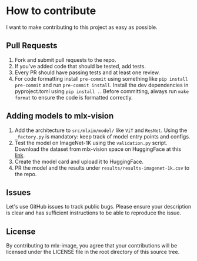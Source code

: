 # How to contribute

I want to make contributing to this project as easy as possible.

## Pull Requests

1. Fork and submit pull requests to the repo.
2. If you've added code that should be tested, add tests.
3. Every PR should have passing tests and at least one review.
4. For code formatting install `pre-commit` using something like `pip install pre-commit` and run `pre-commit install`.
   Install the dev dependencies in pyproject.toml using `pip install .`.
   Before committing, always run `make format` to ensure the code is formatted correctly.

## Adding models to mlx-vision

1. Add the architecture to `src/mlxim/model/` like `ViT` and `ResNet`. Using the `_factory.py` is mandatory: keep track of model entry points and configs.
2. Test the model on ImageNet-1K using the `validation.py` script. Download the dataset from mlx-vision space on HuggingFace at this [link](https://huggingface.co/datasets/mlx-vision/imagenet-1k).
3. Create the model card and upload it to HuggingFace.
4. PR the model and the results under `results/results-imagenet-1k.csv` to the repo.

## Issues

Let's use GitHub issues to track public bugs. Please ensure your description is
clear and has sufficient instructions to be able to reproduce the issue.

## License

By contributing to mlx-image, you agree that your contributions will be licensed
under the LICENSE file in the root directory of this source tree.
